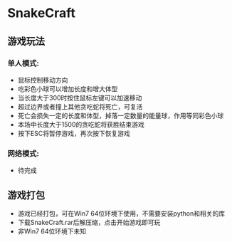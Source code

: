 # SnakeCraft
## 游戏玩法
### 单人模式:
* 鼠标控制移动方向
* 吃彩色小球可以增加长度和增大体型
* 当长度大于300时按住鼠标左键可以加速移动
* 超过边界或者撞上其他贪吃蛇将死亡，可复活
* 死亡会损失一定的长度和体型，掉落一定数量的能量球，作用等同彩色小球
* 本场中长度大于1500的贪吃蛇将获胜结束游戏
* 按下ESC将暂停游戏，再次按下恢复游戏
### 网络模式:
* 待完成
## 游戏打包
* 游戏已经打包，可在Win7 64位环境下使用，不需要安装python和相关的库
* 下载SnakeCraft.rar后解压缩，点击开始游戏即可玩
* 非Win7 64位环境下未知
